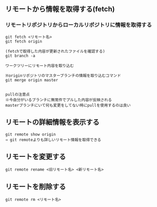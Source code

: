 ## リモートから情報を取得する(fetch)
### リモートリポジトリからローカルリポジトリに情報を取得する
    git fetch <リモート名>
    git fetch origin
    
    (fetchで取得した内容が更新されたファイルを確認する)
    git branch -a 
    
    ワークツリーにリモート内容を取り込む
    
    ※originリポジトリのマスターブランチの情報を取り込むコマンド
    git merge origin master
    
    
    pullの注意点
    ※今自分がいるブランチに無常件でプルした内容が反映される
    masterブランチにいて何も変更をしてない時にpullを使用するのは良い

## リモートの詳細情報を表示する
    git remote show origin
    → git remoteよりも詳しいリモート情報を取得できる

## リモートを変更する
    git remote rename <旧リモート名> <新リモート名>

## リモートを削除する
    git remote rm <リモート名>
